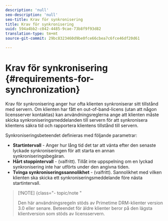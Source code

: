 ```yaml
---
description: 'null'
seo-description: 'null'
seo-title: Krav för synkronisering
title: Krav för synkronisering
uuid: 594a4bb2-c042-4485-9cae-73b8f9f93d82
translation-type: tm+mt
source-git-commit: 29bc8323460d9be0fce66cbea7c6fce46df20d61

---
```



# Krav för synkronisering {#requirements-for-synchronization}

Krav för synkronisering anger hur ofta klienten synkroniserar sitt tillstånd med servern. Om klienten har fått en out-of-band-licens (utan att någon licensserver kontaktas) kan användningsreglerna ange att klienten måste skicka synkroniseringsmeddelanden till servern för att synkronisera klientens säkra tid och rapportera klientens tillstånd till servern.

Synkroniseringsbeteendet definieras med följande parametrar:

* **Startintervall** - Anger hur lång tid det tar att vänta efter den senaste lyckade synkroniseringen för att starta en annan synkroniseringsbegäran.
* **Hårt stoppintervall** - (valfritt). Tillåt inte uppspelning om en lyckad synkronisering inte har utförts under den angivna tiden.
* **Tvinga synkroniseringssannolikhet** - (valfritt). Sannolikhet med vilken klienten ska skicka ett synkroniseringsmeddelande före nästa startintervall.

>[!NOTE] {class=&quot;- topic/note &quot;
>
>Den här användningsregeln stöds av Primetime DRM-klienter version 3.0 eller senare. Beteendet för äldre klienter beror på den lägsta klientversion som stöds av licensservern.

